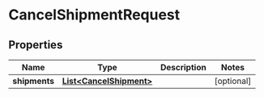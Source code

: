 
# CancelShipmentRequest

## Properties
Name | Type | Description | Notes
------------ | ------------- | ------------- | -------------
**shipments** | [**List&lt;CancelShipment&gt;**](CancelShipment.md) |  |  [optional]




